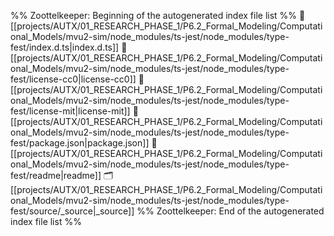 %% Zoottelkeeper: Beginning of the autogenerated index file list  %%
📄 [[projects/AUTX/01_RESEARCH_PHASE_1/P6.2_Formal_Modeling/Computational_Models/mvu2-sim/node_modules/ts-jest/node_modules/type-fest/index.d.ts|index.d.ts]]
📄 [[projects/AUTX/01_RESEARCH_PHASE_1/P6.2_Formal_Modeling/Computational_Models/mvu2-sim/node_modules/ts-jest/node_modules/type-fest/license-cc0|license-cc0]]
📄 [[projects/AUTX/01_RESEARCH_PHASE_1/P6.2_Formal_Modeling/Computational_Models/mvu2-sim/node_modules/ts-jest/node_modules/type-fest/license-mit|license-mit]]
📄 [[projects/AUTX/01_RESEARCH_PHASE_1/P6.2_Formal_Modeling/Computational_Models/mvu2-sim/node_modules/ts-jest/node_modules/type-fest/package.json|package.json]]
📄 [[projects/AUTX/01_RESEARCH_PHASE_1/P6.2_Formal_Modeling/Computational_Models/mvu2-sim/node_modules/ts-jest/node_modules/type-fest/readme|readme]]
🗂️ [[projects/AUTX/01_RESEARCH_PHASE_1/P6.2_Formal_Modeling/Computational_Models/mvu2-sim/node_modules/ts-jest/node_modules/type-fest/source/_source|_source]]
%% Zoottelkeeper: End of the autogenerated index file list  %%
